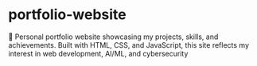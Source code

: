 # portfolio-website
🎨 Personal portfolio website showcasing my projects, skills, and achievements. Built with HTML, CSS, and JavaScript, this site reflects my interest in web development, AI/ML, and cybersecurity
